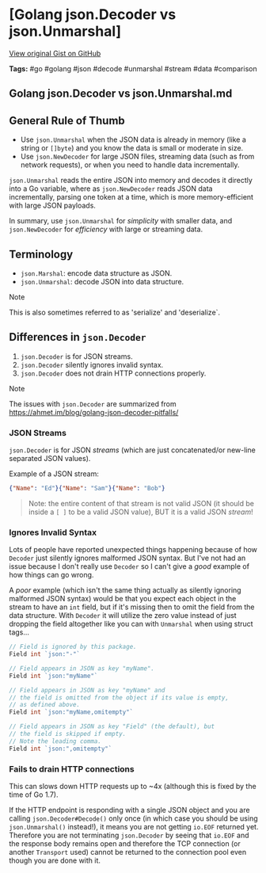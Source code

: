 # [Golang json.Decoder vs json.Unmarshal] 

[View original Gist on GitHub](https://gist.github.com/Integralist/3dd0e5c9e9dca246025462035db2868d)

**Tags:** #go #golang #json #decode #unmarshal #stream #data #comparison

## Golang json.Decoder vs json.Unmarshal.md

## General Rule of Thumb

- Use `json.Unmarshal` when the JSON data is already in memory (like a string or `[]byte`) and you know the data is small or moderate in size.
- Use `json.NewDecoder` for large JSON files, streaming data (such as from network requests), or when you need to handle data incrementally.

`json.Unmarshal` reads the entire JSON into memory and decodes it directly into a Go variable, where as `json.NewDecoder` reads JSON data incrementally, parsing one token at a time, which is more memory-efficient with large JSON payloads.

In summary, use `json.Unmarshal` for _simplicity_ with smaller data, and `json.NewDecoder` for _efficiency_ with large or streaming data.

## Terminology

- `json.Marshal`: encode data structure as JSON.
- `json.Unmarshal`: decode JSON into data structure.

> [!NOTE] 
> This is also sometimes referred to as 'serialize' and 'deserialize`.

## Differences in `json.Decoder`

1. `json.Decoder` is for JSON streams.
2. `json.Decoder` silently ignores invalid syntax.
3. `json.Decoder` does not drain HTTP connections properly.

> [!NOTE]
> The issues with `json.Decoder` are summarized from https://ahmet.im/blog/golang-json-decoder-pitfalls/

### JSON Streams

`json.Decoder` is for JSON _streams_ (which are just concatenated/or new-line separated JSON values).

Example of a JSON stream:

```json
{"Name": "Ed"}{"Name": "Sam"}{"Name": "Bob"}
```

> Note: the entire content of that stream is not valid JSON (it should be inside a `[ ]` to be a valid JSON value), BUT it is a valid JSON _stream_!

### Ignores Invalid Syntax

Lots of people have reported unexpected things happening because of how `Decoder` just silently ignores malformed JSON syntax. But I've not had an issue because I don't really use `Decoder` so I can't give a _good_ example of how things can go wrong.

A _poor_ example (which isn't the same thing actually as silently ignoring malformed JSON syntax) would be that you expect each object in the stream to have an `int` field, but if it's missing then to omit the field from the data structure. With `Decoder` it will utilize the zero value instead of just dropping the field altogether like you can with `Unmarshal` when using struct tags...

```go
// Field is ignored by this package.
Field int `json:"-"`

// Field appears in JSON as key "myName".
Field int `json:"myName"`

// Field appears in JSON as key "myName" and
// the field is omitted from the object if its value is empty,
// as defined above.
Field int `json:"myName,omitempty"`

// Field appears in JSON as key "Field" (the default), but
// the field is skipped if empty.
// Note the leading comma.
Field int `json:",omitempty"`
```

### Fails to drain HTTP connections

This can slows down HTTP requests up to ~4x (although this is fixed by the time of Go 1.7).

If the HTTP endpoint is responding with a single JSON object and you are calling `json.Decoder#Decode()` only once (in which case you should be using `json.Unmarshal()` instead!), it means you are not getting `io.EOF` returned yet. Therefore you are not terminating `json.Decoder` by seeing that `io.EOF` and the response body remains open and therefore the TCP connection (or another `Transport` used) cannot be returned to the connection pool even though you are done with it. 

